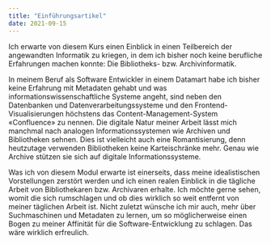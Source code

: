 ```yaml
---
title: "Einführungsartikel"
date: 2021-09-15
---
```


Ich erwarte von diesem Kurs einen Einblick in einen Teilbereich der angewandten Informatik zu kriegen, in dem ich bisher noch keine berufliche Erfahrungen machen konnte: Die Bibliotheks- bzw. Archivinformatik.

In meinem Beruf als Software Entwickler in einem Datamart habe ich bisher keine Erfahrung mit Metadaten gehabt und was informationswissenschaftliche Systeme angeht, sind neben den Datenbanken und Datenverarbeitungssysteme und den Frontend-Visualisierungen höchstens das Content-Management-System «Confluence» zu nennen. Die digitale Natur meiner Arbeit lässt mich manchmal nach analogen Informationssystemen wie Archiven und Bibliotheken sehnen. Dies ist vielleicht auch eine Romantisierung, denn heutzutage verwenden Bibliotheken keine Karteischränke mehr. Genau wie Archive stützen sie sich auf digitale Informationssysteme.

Was ich von diesem Modul erwarte ist einerseits, dass meine idealistischen Vorstellungen zerstört werden und ich einen realen Einblick in die tägliche Arbeit von Bibliothekaren bzw. Archivaren erhalte. Ich möchte gerne sehen, womit die sich rumschlagen und ob dies wirklich so weit entfernt von meiner täglichen Arbeit ist.
Nicht zuletzt wünsche ich mir auch, mehr über Suchmaschinen und Metadaten zu lernen, um so möglicherweise einen Bogen zu meiner Affinität für die Software-Entwicklung zu schlagen. Das wäre wirklich erfreulich.

